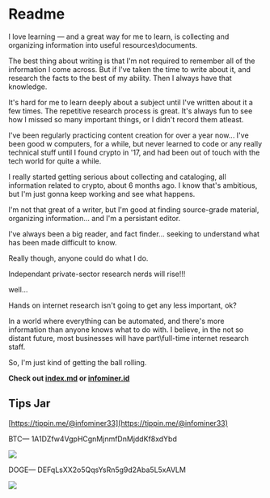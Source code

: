 # Readme

I love learning — and a great way for me to learn, is collecting and organizing information into useful resources\documents. 

The best thing about writing is that I'm not required to remember all of the information I come across. But if I've taken the time to write about it, and research the facts to the best of my ability. Then I always have that knowledge. 

It's hard for me to learn deeply about a subject until I've written about it a few times. The repetitive research process is great. It's always fun to see how I missed so many important things, or I didn't record them atleast.

I've been regularly practicing content creation for over a year now... I've been good w computers, for a while, but never learned to code or any really technical stuff until I found crypto in '17, and had been out of touch with the tech world for quite a while.

I really started getting serious about collecting and cataloging, all information related to crypto, about 6 months ago. I know that's ambitious, but I'm just gonna keep working and see what happens.

I'm not that great of a writer, but I'm good at finding source-grade material, organizing information... and I'm a persistant editor.

I've always been a big reader, and fact finder... seeking to understand what has been made difficult to know.

Really though, anyone could do what I do. 

Independant private-sector research nerds will rise!!! 

well...

Hands on internet research isn't going to get any less important, ok? 

In a world where everything can be automated, and there's more information than anyone knows what to do with. I believe, in the not so distant future, most businesses will have part\full-time internet research staff.

So, I'm just kind of getting the ball rolling.

**Check out [index.md](/index.md) or [**infominer.id**](https://infominer.id)**


## Tips Jar

[https://tippin.me/@infominer33](https://tippin.me/@infominer33)

BTC— 1A1DZfw4VgpHCgnMjnmfDnMjddKf8xdYbd

![](http://imgur.com/yXLLm9Bl.png) 

DOGE— DEFqLsXX2o5QqsYsRn5g9d2Aba5L5xAVLM

![](https://i.imgur.com/0zBLoUP.png) 

